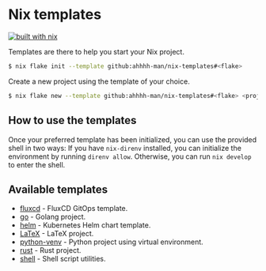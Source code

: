 # Nix templates

[![built with nix](https://builtwithnix.org/badge.svg)](https://builtwithnix.org)

Templates are there to help you start your Nix project.

```sh
$ nix flake init --template github:ahhhh-man/nix-templates#<flake>
```

Create a new project using the template of your choice. 

```sh
$ nix flake new --template github:ahhhh-man/nix-templates#<flake> <project-name>
```

## How to use the templates

Once your preferred template has been initialized, you can use the provided shell in two ways: If you have `nix-direnv` installed, you can initialize the environment by running `direnv allow`. Otherwise, you can run `nix develop` to enter the shell.

## Available templates

- [fluxcd](./fluxcd) - FluxCD GitOps template.
- [go](./go) - Golang project.
- [helm](./helm) - Kubernetes Helm chart template.
- [LaTeX](./latex) - LaTeX project.
- [python-venv](./python) - Python project using virtual environment.
- [rust](./rust) - Rust project.
- [shell](./shell) - Shell script utilities.
